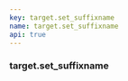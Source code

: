 ```yaml
---
key: target.set_suffixname
name: target.set_suffixname
api: true
---
```


### target.set_suffixname
